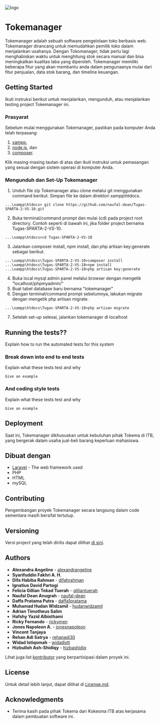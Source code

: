 ![logo](https://raw.githubusercontent.com/naufal-dean/Tugas-SPARTA-2-VS-10/master/public/images/logo.png)
# Tokemanager

Tokemanager adalah sebuah software pengelolaan toko berbasis web. Tokemanager dirancang untuk memudahkan pemilik toko dalam menjalankan usahanya. Dengan Tokomanager, tidak perlu lagi menghabiskan waktu untuk menghitung stok secara manual dan bisa meningkatkan kualitas laba yang diperoleh. Tokemanager memiliki beberapa fitur yang akan membantu anda dalam pengunaanya mulai dari fitur penjualan, data stok barang, dan timeline keuangan.

## Getting Started

Ikuti instruksi berikut untuk menjalankan, mengunduh, atau menjalankan testing project Tokemanager ini.

### Prasyarat

Sebelum mulai menggunakan Tokemanager, pastikan pada komputer Anda telah terpasang:

1. [xampp](https://www.apachefriends.org/index.html),
2. [node.js](https://nodejs.org/en/), dan
3. [composer](https://getcomposer.org/download/).

Klik masing-masing tautan di atas dan ikuti instruksi untuk pemasangan yang sesuai dengan sistem operasi di komputer Anda.

### Mengunduh dan Set-Up Tokemanager

1. Unduh file zip Tokemanager atau clone melalui git menggunakan command berikut. Simpan file ke dalam direktori xampp\htdocs.

```
...\xampp\htdocs> git clone https://github.com/naufal-dean/Tugas-SPARTA-2-VS-10.git
```

2. Buka terminal/command prompt dan mulai (cd) pada project root directory. Contoh seperti di bawah ini, jika folder project bernama Tugas-SPARTA-2-VS-10.

```
...\xampp\htdocs>cd Tugas-SPARTA-2-VS-10
```

3. Jalankan composer install, npm install, dan php artisan key:generate sebagai berikut.

```
...\xampp\htdocs\Tugas-SPARTA-2-VS-10>composer install
...\xampp\htdocs\Tugas-SPARTA-2-VS-10>npm install
...\xampp\htdocs\Tugas-SPARTA-2-VS-10>php artisan key:generate
```

4. Buka local mysql admin panel melalui browser dengan mengetik "localhost/phpmyadmin/"
5. Buat tabel database baru bernama "tokemanager"
6. Dengan terminal/command prompt sebelumnya, lakukan migrate dengan mengetik php artisan migrate.

```
...\xampp\htdocs\Tugas-SPARTA-2-VS-10>php artisan migrate
```
7. Setelah set-up selesai, jalankan tokemanager di localhost

## Running the tests??

Explain how to run the automated tests for this system

### Break down into end to end tests

Explain what these tests test and why

```
Give an example
```

### And coding style tests

Explain what these tests test and why

```
Give an example
```

## Deployment

Saat ini, Tokemanager dikhususkan untuk kebutuhan pihak Tokema di ITB, yang bergerak dalam usaha jual-beli barang keperluan mahasiswa.

## Dibuat dengan

* [Laravel](https://laravel.com/) - The web framework used
* PHP
* HTML
* mySQL

## Contributing

Pengembangan proyek Tokemanager secara langsung dalam code sementara masih bersifat tertutup.

## Versioning

Versi project yang telah dirilis dapat dilihat [di sini](https://github.com/naufal-dean/Tugas-SPARTA-2-VS-10/tags). 

## Authors

* **Alexandra Angeline** - [alexandrangeline](https://github.com/alexandrangeline)
* **Syarifuddin Fakhri A. H.**
* **Difa Habiba Rahman** - [difahrahman](https://github.com/difahrahman)
* **Ignatius David Partogi**
* **Felicia Gillian Tekad Tuerah** - [gilliantuerah](https://github.com/gilliantuerah)
* **Naufal Dean Anugrah** - [naufal-dean](https://github.com/naufal-dean)
* **Daffa Pratama Putra** - [daffa1pratama](https://github.com/daffa1pratama)
* **Muhamad Hudan Widzamil** - [hudanwidzamil](https://github.com/hudanwidzamil)
* **Adrian Timotheus Salim**
* **Hafshy Yazid Albisthami**
* **Ricky Fernando** - [rickymen](https://github.com/rickymen)
* **Jones Napoleon A.** - [jonesnapoleon](https://github.com/jonesnapoleon)
* **Vincent Tanjaya**
* **Rehan Adi Satrya** - [rehanadi30](https://github.com/rehanadi30)
* **Widad Istiqomah** - [widadistt](https://github.com/widadistt)
* **Hizbulloh Ash-Shidiqy** - [hizbashidiq](https://github.com/hizbashidiq)

Lihat juga list [kontributor](https://github.com/naufal-dean/Tugas-SPARTA-2-VS-10/contributors) yang berpartisipasi dalam proyek ini.

## License

Untuk detail lebih lanjut, dapat dilihat di [License.md](https://github.com/naufal-dean/Tugas-SPARTA-2-VS-10/blob/master/license.md).

## Acknowledgments

* Terima kasih pada pihak Tokema dari Kokesma ITB atas kerjasama dalam pembuatan software ini.

